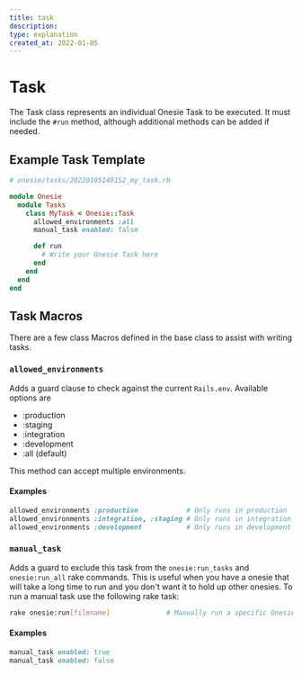 ```yaml
---
title: task
description:
type: explanation
created_at: 2022-01-05
---
```


# Task
The Task class represents an individual Onesie Task to be executed. It must
include the `#run` method, although additional methods can be added if needed.

## Example Task Template
```ruby
# onesie/tasks/20220105140152_my_task.rb

module Onesie
  module Tasks
    class MyTask < Onesie::Task
      allowed_environments :all
      manual_task enabled: false

      def run
        # Write your Onesie Task here
      end
    end
  end
end
```

## Task Macros
There are a few class Macros defined in the base class to assist with writing
tasks.

### `allowed_environments`
Adds a guard clause to check against the current `Rails.env`. Available options
are
  - :production
  - :staging
  - :integration
  - :development
  - :all (default)

This method can accept multiple environments.

#### Examples
```ruby
allowed_environments :production            # Only runs in production
allowed_environments :integration, :staging # Only runs in integration and staging
allowed_environments :development           # Only runs in development
```


### `manual_task`
Adds a guard to exclude this task from the `onesie:run_tasks` and
`onesie:run_all` rake commands.
This is useful when you have a onesie that will take a long time to run and you
don't want it to hold up other onesies.
To run a manual task use the following rake task:

```bash
rake onesie:run[filename]              # Manually run a specific Onesie Tasks
```

#### Examples

```ruby
manual_task enabled: true
manual_task enabled: false
```
